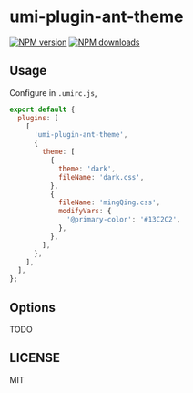 # umi-plugin-ant-theme

[![NPM version](https://img.shields.io/npm/v/umi-plugin-ant-theme.svg?style=flat)](https://npmjs.org/package/umi-plugin-ant-theme) [![NPM downloads](http://img.shields.io/npm/dm/umi-plugin-ant-theme.svg?style=flat)](https://npmjs.org/package/umi-plugin-ant-theme)

## Usage

Configure in `.umirc.js`,

```js
export default {
  plugins: [
    [
      'umi-plugin-ant-theme',
      {
        theme: [
          {
            theme: 'dark',
            fileName: 'dark.css',
          },
          {
            fileName: 'mingQing.css',
            modifyVars: {
              '@primary-color': '#13C2C2',
            },
          },
        ],
      },
    ],
  ],
};
```

## Options

TODO

## LICENSE

MIT

